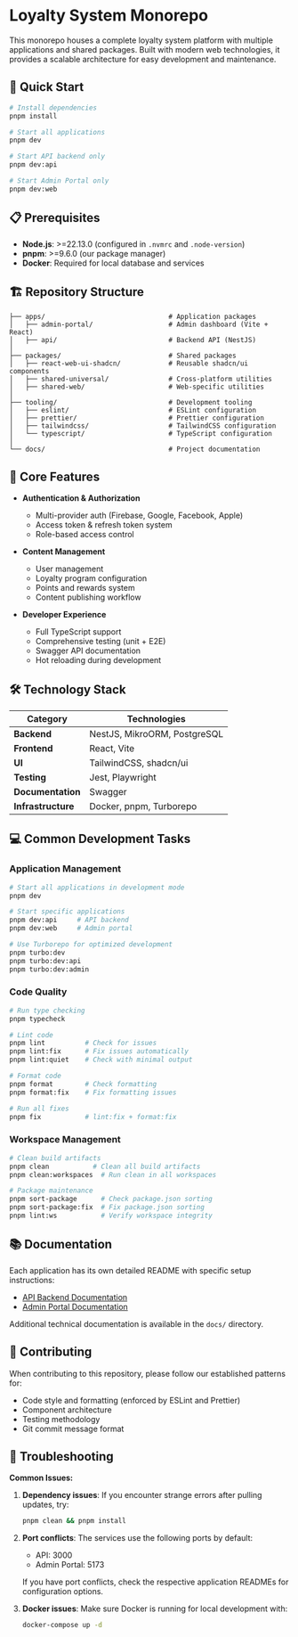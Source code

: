 # Loyalty System Monorepo

This monorepo houses a complete loyalty system platform with multiple applications and shared packages. Built with modern web technologies, it
provides a scalable architecture for easy development and maintenance.

## 🚀 Quick Start

```bash
# Install dependencies
pnpm install

# Start all applications
pnpm dev

# Start API backend only
pnpm dev:api

# Start Admin Portal only
pnpm dev:web
```

## 📋 Prerequisites

- **Node.js**: >=22.13.0 (configured in `.nvmrc` and `.node-version`)
- **pnpm**: >=9.6.0 (our package manager)
- **Docker**: Required for local database and services

## 🏗️ Repository Structure

```
├── apps/                               # Application packages
│   ├── admin-portal/                   # Admin dashboard (Vite + React)
│   ├── api/                            # Backend API (NestJS)
│
├── packages/                           # Shared packages
│   ├── react-web-ui-shadcn/            # Reusable shadcn/ui components
│   ├── shared-universal/               # Cross-platform utilities
│   ├── shared-web/                     # Web-specific utilities
│
├── tooling/                            # Development tooling
│   ├── eslint/                         # ESLint configuration
│   ├── prettier/                       # Prettier configuration
│   ├── tailwindcss/                    # TailwindCSS configuration
│   └── typescript/                     # TypeScript configuration
│
└── docs/                               # Project documentation
```

## 🔑 Core Features

- **Authentication & Authorization**

  - Multi-provider auth (Firebase, Google, Facebook, Apple)
  - Access token & refresh token system
  - Role-based access control

- **Content Management**

  - User management
  - Loyalty program configuration
  - Points and rewards system
  - Content publishing workflow

- **Developer Experience**
  - Full TypeScript support
  - Comprehensive testing (unit + E2E)
  - Swagger API documentation
  - Hot reloading during development

## 🛠️ Technology Stack

| Category           | Technologies                 |
| ------------------ | ---------------------------- |
| **Backend**        | NestJS, MikroORM, PostgreSQL |
| **Frontend**       | React, Vite                  |
| **UI**             | TailwindCSS, shadcn/ui       |
| **Testing**        | Jest, Playwright             |
| **Documentation**  | Swagger                      |
| **Infrastructure** | Docker, pnpm, Turborepo      |

## 💻 Common Development Tasks

### Application Management

```bash
# Start all applications in development mode
pnpm dev

# Start specific applications
pnpm dev:api     # API backend
pnpm dev:web     # Admin portal

# Use Turborepo for optimized development
pnpm turbo:dev
pnpm turbo:dev:api
pnpm turbo:dev:admin
```

### Code Quality

```bash
# Run type checking
pnpm typecheck

# Lint code
pnpm lint          # Check for issues
pnpm lint:fix      # Fix issues automatically
pnpm lint:quiet    # Check with minimal output

# Format code
pnpm format        # Check formatting
pnpm format:fix    # Fix formatting issues

# Run all fixes
pnpm fix           # lint:fix + format:fix
```

### Workspace Management

```bash
# Clean build artifacts
pnpm clean           # Clean all build artifacts
pnpm clean:workspaces  # Run clean in all workspaces

# Package maintenance
pnpm sort-package      # Check package.json sorting
pnpm sort-package:fix  # Fix package.json sorting
pnpm lint:ws           # Verify workspace integrity
```

## 📚 Documentation

Each application has its own detailed README with specific setup instructions:

- [API Backend Documentation](apps/api/README.md)
- [Admin Portal Documentation](apps/admin-portal/README.md)

Additional technical documentation is available in the `docs/` directory.

## 🤝 Contributing

When contributing to this repository, please follow our established patterns for:

- Code style and formatting (enforced by ESLint and Prettier)
- Component architecture
- Testing methodology
- Git commit message format

## 🔧 Troubleshooting

**Common Issues:**

1. **Dependency issues**: If you encounter strange errors after pulling updates, try:

   ```bash
   pnpm clean && pnpm install
   ```

2. **Port conflicts**: The services use the following ports by default:

   - API: 3000
   - Admin Portal: 5173

   If you have port conflicts, check the respective application READMEs for configuration options.

3. **Docker issues**: Make sure Docker is running for local development with:
   ```bash
   docker-compose up -d
   ```
